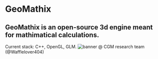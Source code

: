 # GeoMathix
## GeoMathix is an open-source 3d engine meant for mathimatical calculations.
Current stack: C++, OpenGL, GLM. 
![banner](https://github.com/CGM-research/Design-resources/blob/main/Pictures%2Fbanner.jpg)
@ CGM research team (@Wafflelover404)
